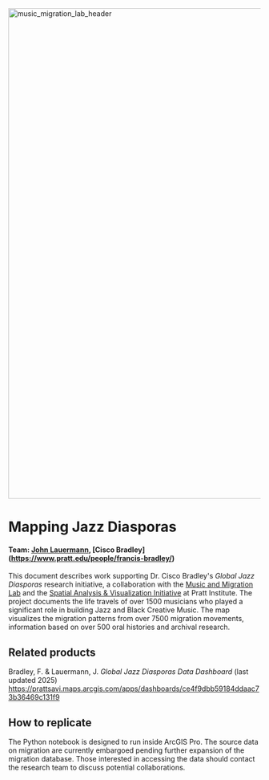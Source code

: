 <img width="2500" height="978" alt="music_migration_lab_header" src="https://github.com/user-attachments/assets/6e993bbb-cc74-4081-947c-6c4de8c7f83f" />


# Mapping Jazz Diasporas

#### Team: [John Lauermann](https://www.pratt.edu/people/john-lauermann/), [Cisco Bradley] (https://www.pratt.edu/people/francis-bradley/)

This document describes work supporting Dr. Cisco Bradley's _Global Jazz Diasporas_ research initiative, a collaboration with the [Music and Migration Lab](https://www.musicandmigration.com/) and the [Spatial Analysis & Visualization Initiative](https://www.pratt.edu/research/research-at-pratt/provosts-centers/spatial-analysis-visualization-initiative/) at Pratt Institute. The project documents the life travels of over 1500 musicians who played a significant role in building Jazz and Black Creative Music. The map visualizes the migration patterns from over 7500 migration movements, information based on over 500 oral histories and archival research. 


## Related products
Bradley, F. & Lauermann, J. _Global Jazz Diasporas Data Dashboard_ (last updated 2025) https://prattsavi.maps.arcgis.com/apps/dashboards/ce4f9dbb59184ddaac73b36469c131f9


## How to replicate
The Python notebook is designed to run inside ArcGIS Pro. The source data on migration are currently embargoed pending further expansion of the migration database. Those interested in accessing the data should contact the research team to discuss potential collaborations. 



